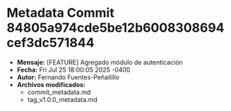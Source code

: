 # Metadata Commit 84805a974cde5be12b6008308694cef3dc571844
- **Mensaje:** [FEATURE] Agregado módulo de autenticación
- **Fecha:** Fri Jul 25 18:00:05 2025 -0400
- **Autor:** Fernando Fuentes-Peñailillo
- **Archivos modificados:**
  - commit_metadata.md
  - tag_v1.0.0_metadata.md
